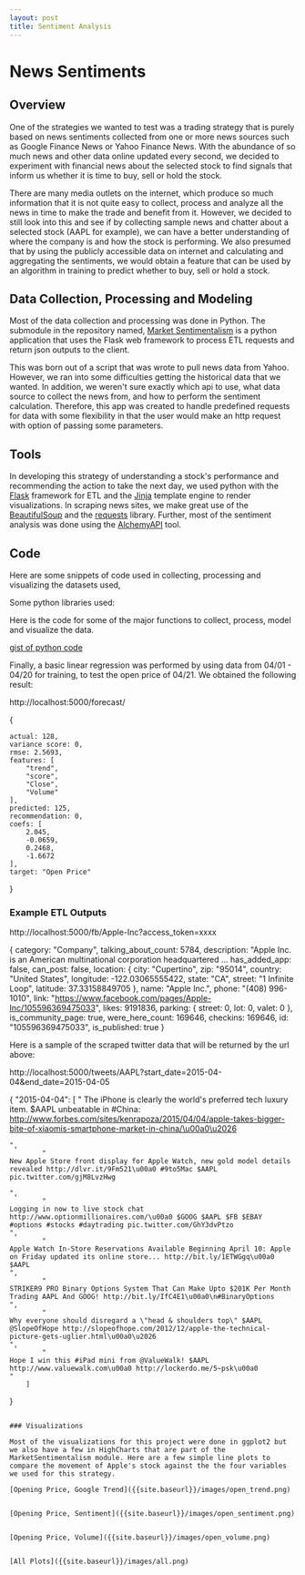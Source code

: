 ```yaml
---
layout: post
title: Sentiment Analysis
---
```


# News Sentiments

## Overview
One of the strategies we wanted to test was a trading strategy that is purely based on news sentiments collected from one or more news sources such as Google Finance News or Yahoo Finance News. With the abundance of so much news and other data online updated every second, we decided to experiment with financial news about the selected stock to find signals that inform us whether it is time to buy, sell or hold the stock.

There are many media outlets on the internet, which produce so much information that it is not quite easy to collect, process and analyze all the news in time to make the trade and benefit from it. However, we decided to still look into this and see if by collecting sample news and chatter about a selected stock (AAPL for example), we can have a better understanding of where the company is and how the stock is performing. We also presumed that by using the publicly accessible data on internet and calculating and aggregating the sentiments, we would obtain a feature that can be used by an algorithm in training to predict whether to buy, sell or hold a stock.

## Data Collection, Processing and Modeling

Most of the data collection and processing was done in Python. The submodule in the repository named, [Market Sentimentalism](https://github.com/EHDEV/market_sentimentalism2) is a python application that uses the Flask web framework to process ETL requests and return json outputs to the client.

This was born out of a script that was wrote to pull news data from Yahoo. However, we ran into some difficulties getting the historical data that we wanted. In addition, we weren't sure exactly which api to use, what data source to collect the news from, and how to perform the sentiment calculation. Therefore, this app was created to handle predefined requests for data with some flexibility in that the user would make an http request with option of passing some parameters. 

## Tools
In developing this strategy of understanding a stock's performance and recommending the action to take the next day, we used python with the [Flask](http://flask.pocoo.org/) framework for ETL and the [Jinja](http://jinja.pocoo.org/) template engine to render visualizations. In scraping news sites, we make great use of the [BeautifulSoup](http://www.crummy.com/software/BeautifulSoup/) and the [requests](http://docs.python-requests.org/en/latest/) library. Further, most of the sentiment analysis was done using the [AlchemyAPI](http://www.alchemyapi.com/) tool. 

## Code

Here are some snippets of code used in collecting, processing and visualizing the datasets used,

Some python libraries used:


Here is the code for some of the major functions to collect, process, model and visualize the data.

[gist of python code](https://gist.github.com/EHDEV/724a90302e514eeda82f)


Finally, a basic linear regression was performed by using data from 04/01 - 04/20 for training, to test the open price of 04/21. We obtained the following result:

http://localhost:5000/forecast/



{

    actual: 128,
    variance score: 0,
    rmse: 2.5693,
    features: [
        "trend",
        "score",
        "Close",
        "Volume"
    ],
    predicted: 125,
    recommendation: 0,
    coefs: [
        2.045,
        -0.0659,
        0.2468,
        -1.6672
    ],
    target: "Open Price"

}

### Example ETL Outputs


http://localhost:5000/fb/Apple-Inc?access_token=xxxx


{
    category: "Company",
    talking_about_count: 5784,
    description: "Apple Inc. is an American multinational corporation headquartered ...
    has_added_app: false,
    can_post: false,
    location: {
    city: "Cupertino",
    zip: "95014",
    country: "United States",
    longitude: -122.03065555422,
    state: "CA",
    street: "1 Infinite Loop",
    latitude: 37.33158849705
},
    name: "Apple Inc.",
    phone: "(408) 996-1010",
    link: "https://www.facebook.com/pages/Apple-Inc/105596369475033",
    likes: 9191836,
    parking: {
    street: 0,
    lot: 0,
    valet: 0
    },
    is_community_page: true,
    were_here_count: 169646,
    checkins: 169646,
    id: "105596369475033",
    is_published: true
}


Here is a sample of the scraped twitter data that will be returned by the url above:

http://localhost:5000/tweets/AAPL?start_date=2015-04-04&end_date=2015-04-05


{
    "2015-04-04": [
            "
    The iPhone is clearly the world's preferred tech luxury item. $AAPL unbeatable in #China: http://www.forbes.com/sites/kenrapoza/2015/04/04/apple-takes-bigger-bite-of-xiaomis-smartphone-market-in-china/\u00a0\u2026

    ",
            "
    New Apple Store front display for Apple Watch, new gold model details revealed http://dlvr.it/9Fm521\u00a0 #9to5Mac $AAPL pic.twitter.com/gjM8LvzHwg

    ",
            "
    Logging in now to live stock chat http://www.optionmillionaires.com/\u00a0 $GOOG $AAPL $FB $EBAY #options #stocks #daytrading pic.twitter.com/GhY3dvPtzo
    ",
            "
    Apple Watch In-Store Reservations Available Beginning April 10: Apple on Friday updated its online store... http://bit.ly/1ETWGgq\u00a0 $AAPL
    ",
            "
    STRIKER9 PRO Binary Options System That Can Make Upto $201K Per Month Trading AAPL And GOOG! http://bit.ly/IfC4E1\u00a0\n#BinaryOptions
    ",
            "
    Why everyone should disregard a \"head & shoulders top\" $AAPL @SlopeOfHope http://slopeofhope.com/2012/12/apple-the-technical-picture-gets-uglier.html\u00a0\u2026
    ",
            "
    Hope I win this #iPad mini from @ValueWalk! $AAPL http://www.valuewalk.com\u00a0 http://lockerdo.me/5~psk\u00a0
    "
        ]
}
```

### Visualizations

Most of the visualizations for this project were done in ggplot2 but we also have a few in HighCharts that are part of the MarketSentimentalism module. Here are a few simple line plots to compare the movement of Apple's stock against the the four variables we used for this strategy.

[Opening Price, Google Trend]({{site.baseurl}}/images/open_trend.png)


[Opening Price, Sentiment]({{site.baseurl}}/images/open_sentiment.png)


[Opening Price, Volume]({{site.baseurl}}/images/open_volume.png)


[All Plots]({{site.baseurl}}/images/all.png)